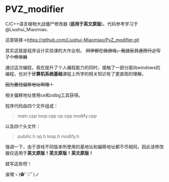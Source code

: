 # PVZ_modifier

C/C++语言植物大战僵尸修改器 (**适用于英文原版**)。代码参考学习于@Liushui_Miaomiao.

这是链接->https://github.com/Liushui-Miaomiao/PvZ_modifier.git

其实这就是程序设计实验课的大作业啦。    ~~同学都在做游戏，我就反其道而行之写了个修改器~~

通过这次编程，我在提升了个人编程能力的同时，接触了一部分面向windows的编程，也对于**计算机系统基础**课程上所学的相关知识有了更直观的理解。

~~因为要找偏移地址啊喂！~~

相关偏移地址使用ce和odbg工具获得。

程序代码由四个文件组成：
>main.cpp
>loop.cpp
>op.cpp
>modify.cpp

以及四个头文件：
>pubilic.h
>op.h
>loop.h
>modify.h

强调一下，由于游戏不同版本所使用的基地址和偏移地址都不尽相同，因此该修改器仅适用于**英文原版！英文原版！英文原版！**

就写这些吧！

诶嘿ヽ(✿ﾟ▽ﾟ)ノ
